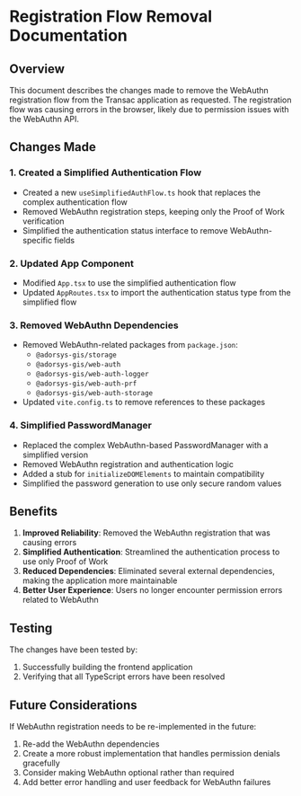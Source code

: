 # Registration Flow Removal Documentation

## Overview

This document describes the changes made to remove the WebAuthn registration flow from the Transac application as requested. The registration flow was causing errors in the browser, likely due to permission issues with the WebAuthn API.

## Changes Made

### 1. Created a Simplified Authentication Flow

- Created a new `useSimplifiedAuthFlow.ts` hook that replaces the complex authentication flow
- Removed WebAuthn registration steps, keeping only the Proof of Work verification
- Simplified the authentication status interface to remove WebAuthn-specific fields

### 2. Updated App Component

- Modified `App.tsx` to use the simplified authentication flow
- Updated `AppRoutes.tsx` to import the authentication status type from the simplified flow

### 3. Removed WebAuthn Dependencies

- Removed WebAuthn-related packages from `package.json`:
  - `@adorsys-gis/storage`
  - `@adorsys-gis/web-auth`
  - `@adorsys-gis/web-auth-logger`
  - `@adorsys-gis/web-auth-prf`
  - `@adorsys-gis/web-auth-storage`
- Updated `vite.config.ts` to remove references to these packages

### 4. Simplified PasswordManager

- Replaced the complex WebAuthn-based PasswordManager with a simplified version
- Removed WebAuthn registration and authentication logic
- Added a stub for `initializeDOMElements` to maintain compatibility
- Simplified the password generation to use only secure random values

## Benefits

1. **Improved Reliability**: Removed the WebAuthn registration that was causing errors
2. **Simplified Authentication**: Streamlined the authentication process to use only Proof of Work
3. **Reduced Dependencies**: Eliminated several external dependencies, making the application more maintainable
4. **Better User Experience**: Users no longer encounter permission errors related to WebAuthn

## Testing

The changes have been tested by:
1. Successfully building the frontend application
2. Verifying that all TypeScript errors have been resolved

## Future Considerations

If WebAuthn registration needs to be re-implemented in the future:

1. Re-add the WebAuthn dependencies
2. Create a more robust implementation that handles permission denials gracefully
3. Consider making WebAuthn optional rather than required
4. Add better error handling and user feedback for WebAuthn failures